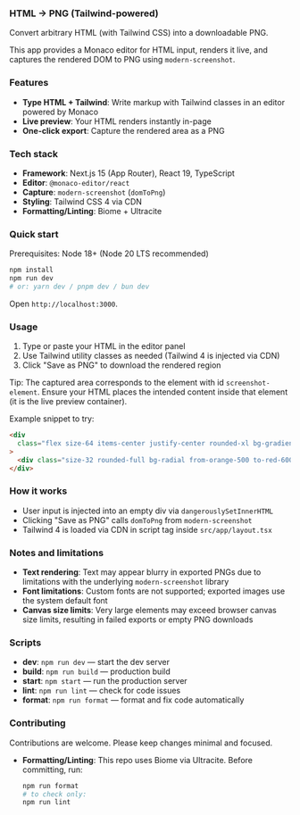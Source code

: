 ### HTML → PNG (Tailwind-powered)

Convert arbitrary HTML (with Tailwind CSS) into a downloadable PNG.

This app provides a Monaco editor for HTML input, renders it live, and captures the rendered DOM to PNG using `modern-screenshot`.

### Features

- **Type HTML + Tailwind**: Write markup with Tailwind classes in an editor powered by Monaco
- **Live preview**: Your HTML renders instantly in-page
- **One-click export**: Capture the rendered area as a PNG

### Tech stack

- **Framework**: Next.js 15 (App Router), React 19, TypeScript
- **Editor**: `@monaco-editor/react`
- **Capture**: `modern-screenshot` (`domToPng`)
- **Styling**: Tailwind CSS 4 via CDN
- **Formatting/Linting**: Biome + Ultracite

### Quick start

Prerequisites: Node 18+ (Node 20 LTS recommended)

```bash
npm install
npm run dev
# or: yarn dev / pnpm dev / bun dev
```

Open `http://localhost:3000`.

### Usage

1. Type or paste your HTML in the editor panel
2. Use Tailwind utility classes as needed (Tailwind 4 is injected via CDN)
3. Click "Save as PNG" to download the rendered region

Tip: The captured area corresponds to the element with id `screenshot-element`. Ensure your HTML places the intended content inside that element (it is the live preview container).

Example snippet to try:

```html
<div
  class="flex size-64 items-center justify-center rounded-xl bg-gradient-to-br from-cyan-500 to-blue-600 shadow-lg"
>
  <div class="size-32 rounded-full bg-radial from-orange-500 to-red-600"></div>
</div>
```

### How it works

- User input is injected into an empty div via `dangerouslySetInnerHTML`
- Clicking "Save as PNG" calls `domToPng` from `modern-screenshot`
- Tailwind 4 is loaded via CDN in script tag inside `src/app/layout.tsx`

### Notes and limitations

- **Text rendering**: Text may appear blurry in exported PNGs due to limitations with the underlying `modern-screenshot` library
- **Font limitations**: Custom fonts are not supported; exported images use the system default font
- **Canvas size limits**: Very large elements may exceed browser canvas size limits, resulting in failed exports or empty PNG downloads

### Scripts

- **dev**: `npm run dev` — start the dev server
- **build**: `npm run build` — production build
- **start**: `npm start` — run the production server
- **lint**: `npm run lint` — check for code issues
- **format**: `npm run format` — format and fix code automatically

### Contributing

Contributions are welcome. Please keep changes minimal and focused.

- **Formatting/Linting**: This repo uses Biome via Ultracite. Before committing, run:

  ```bash
  npm run format
  # to check only:
  npm run lint
  ```
